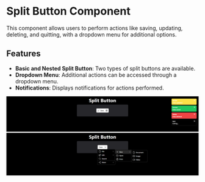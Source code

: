 # Split Button Component

This component allows users to perform actions like saving, updating, deleting, and quitting, with a dropdown menu for additional options.

## Features

- **Basic and Nested Split Button**: Two types of split buttons are available.
- **Dropdown Menu**: Additional actions can be accessed through a dropdown menu.
- **Notifications**: Displays notifications for actions performed.

![splitButton](media/basic.png)
![splitButton](media/nested.png)
